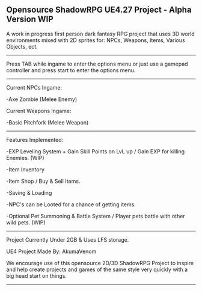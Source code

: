Opensource ShadowRPG UE4.27 Project - Alpha Version WIP
-------------------------------------
A work in progress first person dark fantasy RPG project that uses 3D world environments mixed with 2D sprites for: NPCs, Weapons, Items, Various Objects, ect.

-------------------------------------
Press TAB while ingame to enter the options menu or just use a gamepad controller and press start to enter the options menu.

-------------------------------------
Current NPCs Ingame:

-Axe Zombie (Melee Enemy)

Current Weapons Ingame:

-Basic Pitchfork (Melee Weapon)

-------------------------------------

Features Implemented:

-EXP Leveling System + Gain Skill Points on LvL up / Gain EXP for killing Enemies. (WIP)

-Item Inventory

-Item Shop / Buy & Sell Items.

-Saving & Loading

-NPC's can be Looted for a chance of getting items.

-Optional Pet Summoning & Battle System / Player pets battle with other wild pets. (WIP)

-------------------------------------
Project Currently Under 2GB & Uses LFS storage.

UE4 Project Made By: AkumaVenom

We encourage use of this opensource 2D/3D ShadowRPG Project to inspire and help create projects and games of the same style very quickly with a big head start on things.

-------------------------------------
